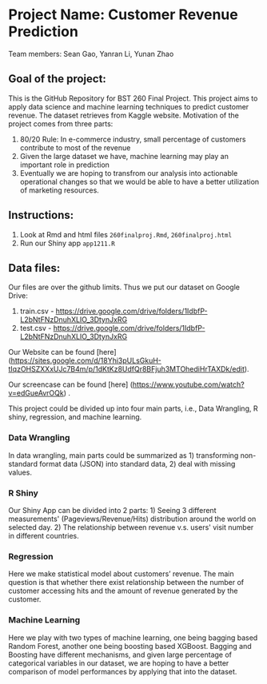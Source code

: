 # Project Name: Customer Revenue Prediction
Team members: Sean Gao, Yanran Li, Yunan Zhao


## Goal of the project:
This is the GitHub Repository for BST 260 Final Project. This project aims to apply data science and machine learning techniques to predict customer revenue. The dataset retrieves from Kaggle website. Motivation of the project comes from three parts:

1) 80/20 Rule: In e-commerce industry, small percentage of customers contribute to most of the revenue
2) Given the large dataset we have, machine learning may play an important role in prediction
3) Eventually we are hoping to transfrom our analysis into actionable operational changes so that we would be able to have a better utilization of marketing resources.


## Instructions: 
1. Look at Rmd and html files `260finalproj.Rmd`, `260finalproj.html`
2. Run our Shiny app `app1211.R`


## Data files:
Our files are over the github limits. Thus we put our dataset on Google Drive:
1) train.csv - https://drive.google.com/drive/folders/1IdbfP-L2bNtFNzDnuhXLIO_3DtynJxRG
2) test.csv - https://drive.google.com/drive/folders/1IdbfP-L2bNtFNzDnuhXLIO_3DtynJxRG


Our Website can be found [here] (https://sites.google.com/d/18Yhi3pULsGkuH-tIqzOHSZXXxUJc7B4m/p/1dKtKz8UdfQr8BFjuh3MTOhediHrTAXDk/edit).

Our screencase can be found [here] (https://www.youtube.com/watch?v=edGueAvrOQk) .


This project could be divided up into four main parts, i.e., Data Wrangling, R shiny, regression, and machine learning. 

### Data Wrangling
In data wrangling, main parts could be summarized as 1) transforming non-standard format data (JSON) into standard data, 2) deal with missing values.

### R Shiny
Our Shiny App can be divided into 2 parts: 1) Seeing 3 different measurements' (Pageviews/Revenue/Hits) distribution around the world on selected day. 2) The relationship between revenue v.s. users' visit number in different countries.


### Regression
Here we make statistical model about customers’ revenue. The main question is that whether there exist relationship between the number of customer accessing hits and the amount of revenue generated by the customer. 

### Machine Learning
Here we play with two types of machine learning, one being bagging based Random Forest, another one being boosting based XGBoost. Bagging and Boosting have different mechanisms, and given large percentage of categorical variables in our dataset, we are hoping to have a better comparison of model performances by applying that into the dataset.

